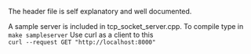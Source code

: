 The header file is self explanatory and well documented.

A sample server is included in tcp_socket_server.cpp.  To compile type in  
`make sampleserver`
Use curl as a client to this  
`curl --request GET "http://localhost:8000"`  
